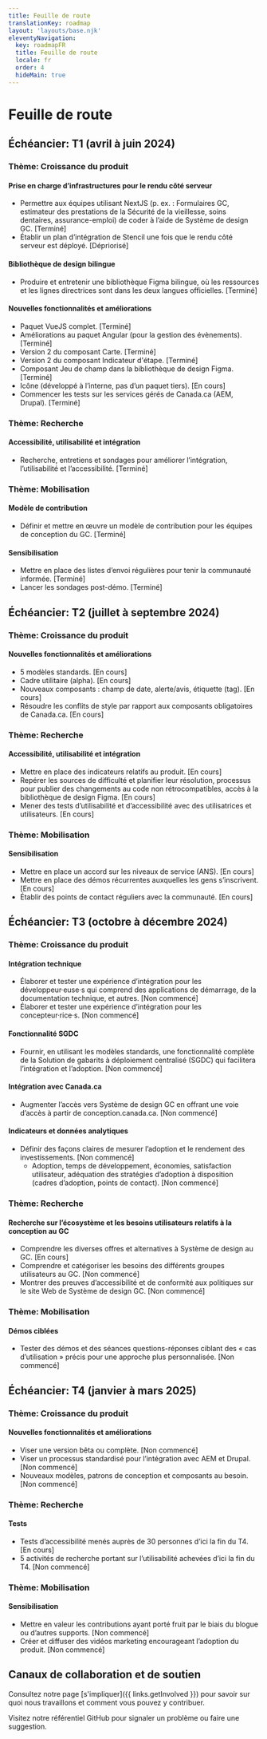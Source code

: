 ```yaml
---
title: Feuille de route
translationKey: roadmap
layout: 'layouts/base.njk'
eleventyNavigation:
  key: roadmapFR
  title: Feuille de route
  locale: fr
  order: 4
  hideMain: true
---
```


# Feuille de route
## Échéancier: T1 (avril à juin 2024) 

### Thème: Croissance du produit
#### Prise en charge d’infrastructures pour le rendu côté serveur
  - Permettre aux équipes utilisant NextJS (p. ex. : Formulaires GC, estimateur des prestations de la Sécurité de la vieillesse, soins dentaires, assurance-emploi) de coder à l’aide de Système de design GC. [Terminé]
  - Établir un plan d’intégration de Stencil une fois que le rendu côté serveur est déployé. [Dépriorisé]

#### Bibliothèque de design bilingue
  - Produire et entretenir une bibliothèque Figma bilingue, où les ressources et les lignes directrices sont dans les deux langues officielles. [Terminé]
#### Nouvelles fonctionnalités et améliorations
  - Paquet VueJS complet. [Terminé]
  - Améliorations au paquet Angular (pour la gestion des évènements). [Terminé]
  - Version 2 du composant Carte. [Terminé]
  - Version 2 du composant Indicateur d'étape. [Terminé]
  - Composant Jeu de champ dans la bibliothèque de design Figma. [Terminé]
  - Icône (développé à l’interne, pas d’un paquet tiers). [En cours]
  - Commencer les tests sur les services gérés de Canada.ca (AEM, Drupal). [Terminé]

### Thème: Recherche
#### Accessibilité, utilisabilité et intégration
  - Recherche, entretiens et sondages pour améliorer l’intégration, l’utilisabilité et l’accessibilité. [Terminé]

### Thème: Mobilisation
#### Modèle de contribution
  - Définir et mettre en œuvre un modèle de contribution pour les équipes de conception du GC. [Terminé]
#### Sensibilisation
  - Mettre en place des listes d’envoi régulières pour tenir la communauté informée. [Terminé]
  - Lancer les sondages post-démo. [Terminé]

## Échéancier: T2 (juillet à septembre 2024) 

### Thème: Croissance du produit
#### Nouvelles fonctionnalités et améliorations
  - 5 modèles standards. [En cours]
  - Cadre utilitaire (alpha). [En cours]
  - Nouveaux composants : champ de date, alerte/avis, étiquette (tag). [En cours]
  - Résoudre les conflits de style par rapport aux composants obligatoires de Canada.ca. [En cours]

### Thème: Recherche
#### Accessibilité, utilisabilité et intégration
  - Mettre en place des indicateurs relatifs au produit. [En cours]
  - Repérer les sources de difficulté et planifier leur résolution, processus pour publier des changements au code non rétrocompatibles, accès à la bibliothèque de design Figma. [En cours]
  - Mener des tests d’utilisabilité et d’accessibilité avec des utilisatrices et utilisateurs. [En cours]

### Thème: Mobilisation
#### Sensibilisation
  - Mettre en place un accord sur les niveaux de service (ANS). [En cours]
  - Mettre en place des démos récurrentes auxquelles les gens s’inscrivent. [En cours]
  - Établir des points de contact réguliers avec la communauté. [En cours]

## Échéancier: T3 (octobre à décembre 2024) 

### Thème: Croissance du produit
#### Intégration technique
  - Élaborer et tester une expérience d’intégration pour les développeur·euse·s qui comprend des applications de démarrage, de la documentation technique, et autres. [Non commencé]
  - Élaborer et tester une expérience d’intégration pour les concepteur·rice·s. [Non commencé]

#### Fonctionnalité SGDC
  - Fournir, en utilisant les modèles standards, une fonctionnalité complète de la Solution de gabarits à déploiement centralisé (SGDC) qui facilitera l’intégration et l’adoption. [Non commencé]
#### Intégration avec Canada.ca
  - Augmenter l’accès vers Système de design GC en offrant une voie d’accès à partir de conception.canada.ca. [Non commencé]
#### Indicateurs et données analytiques
  - Définir des façons claires de mesurer l’adoption et le rendement des investissements. [Non commencé]
    - Adoption, temps de développement, économies, satisfaction utilisateur, adéquation des stratégies d’adoption à disposition (cadres d’adoption, points de contact). [Non commencé]

### Thème: Recherche
#### Recherche sur l’écosystème et les besoins utilisateurs relatifs à la conception au GC
  - Comprendre les diverses offres et alternatives à Système de design au GC. [En cours]
  - Comprendre et catégoriser les besoins des différents groupes utilisateurs au GC. [Non commencé]
  - Montrer des preuves d’accessibilité et de conformité aux politiques sur le site Web de Système de design GC. [Non commencé]

### Thème: Mobilisation
#### Démos ciblées
  - Tester des démos et des séances questions-réponses ciblant des « cas d’utilisation » précis pour une approche plus personnalisée. [Non commencé]

## Échéancier: T4 (janvier à mars 2025)

### Thème: Croissance du produit
#### Nouvelles fonctionnalités et améliorations
  - Viser une version bêta ou complète. [Non commencé]
  - Viser un processus standardisé pour l’intégration avec AEM et Drupal. [Non commencé]
  - Nouveaux modèles, patrons de conception et composants au besoin. [Non commencé]

### Thème: Recherche
#### Tests
  - Tests d’accessibilité menés auprès de 30 personnes d’ici la fin du T4. [En cours]
  - 5 activités de recherche portant sur l’utilisabilité achevées d’ici la fin du T4. [Non commencé]

### Thème: Mobilisation
#### Sensibilisation
  - Mettre en valeur les contributions ayant porté fruit par le biais du blogue ou d’autres supports. [Non commencé]
  - Créer et diffuser des vidéos marketing encourageant l’adoption du produit. [Non commencé]

## Canaux de collaboration et de soutien
Consultez notre page [s'impliquer]({{ links.getInvolved }}) pour savoir sur quoi nous travaillons et comment vous pouvez y contribuer.

Visitez notre <gcds-link external href="{{ links.githubCompsIssues }}">référentiel GitHub</gcds-link> pour signaler un problème ou faire une suggestion.

